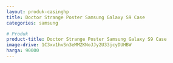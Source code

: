 ```yaml
---
layout: produk-casinghp
title: Doctor Strange Poster Samsung Galaxy S9 Case
categories: samsung

# Produk
product-title: Doctor Strange Poster Samsung Galaxy S9 Case
image-drive: 1C3xv1hvSn3eMMZKNoJJy2U33jcyDUHBW
harga: 90000
---
```

